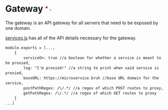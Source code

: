 # Gateway <img src="../command/frontend/res/logo.png" alt="logo" width="20"/> 

The gateway is an API gateway for all servers that need to be exposed by one domain.

[services.js](services.js) has all of the API details necessary for the gateway.

```
module.exports = [...,
    {
        serviceOn: true //a boolean for whether a service is meant to be proxied,
        log: "I'm proxied!" //a string to print when said service is proxied,
        baseURL: https://microservice.bruh //base URL domain for the service,
        postPathRegex: /\/.*/ //a regex of which POST routes to proxy,
        getPathRegex: /\/.*/ //a regex of which GET routes to proxy 
    }
...]
```
